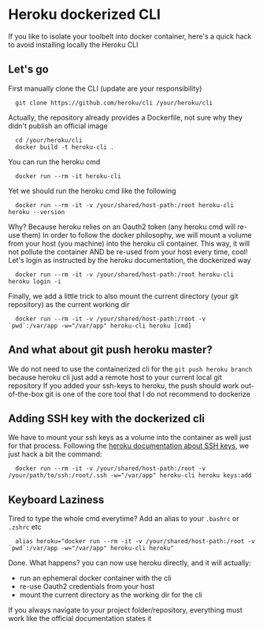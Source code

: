 # Heroku dockerized CLI

If you like to isolate your toolbelt into docker container, here's a quick hack to avoid installing locally the Heroku CLI

## Let's go

First manually clone the CLI (update are your responsibility)
```
  git clone https://github.com/heroku/cli /your/heroku/cli
```

Actually, the repository already provides a Dockerfile, not sure why they didn't publish an official image
```
  cd /your/heroku/cli
  docker build -t heroku-cli .
```

You can run the heroku cmd
```
  docker run --rm -it heroku-cli
```

Yet we should run the heroku cmd like the following
```
  docker run --rm -it -v /your/shared/host-path:/root heroku-cli heroku --version
```

Why? Because heroku relies on an Oauth2 token (any heroku cmd will re-use them)
In order to follow the docker philosophy, we will mount a volume from your host (you machine) into the heroku cli container.
This way, it will not pollute the container AND be re-used from your host every time, cool!
Let's login as instructed by the heroku documentation, the dockerized way
```
  docker run --rm -it -v /your/shared/host-path:/root heroku-cli heroku login -i
```

Finally, we add a little trick to also mount the current directory (your git repository) as the current working dir
```
  docker run --rm -it -v /your/shared/host-path:/root -v `pwd`:/var/app -w="/var/app" heroku-cli heroku [cmd]
```

## And what about git push heroku master?

We do not need to use the containerized cli for the `git push heroku branch` because heroku cli just add a remote host to your current local git repository
If you added your ssh-keys to heroku, the push should work out-of-the-box
git is one of the core tool that I do not recommend to dockerize

## Adding SSH key with the dockerized cli
We have to mount your ssh keys as a volume into the container as well just for that process.
Following the [heroku documentation about SSH keys](https://devcenter.heroku.com/articles/keys), we just hack a bit the command:

```
  docker run --rm -it -v /your/shared/host-path:/root -v /your/path/to/ssh:/root/.ssh -w="/var/app" heroku-cli heroku keys:add
```

## Keyboard Laziness

Tired to type the whole cmd everytime?
Add an alias to your `.bashrc` or `.zshrc` etc

```
  alias heroku="docker run --rm -it -v /your/shared/host-path:/root -v `pwd`:/var/app -w="/var/app" heroku-cli heroku"
```

Done. What happens? you can now use heroku directly, and it will actually:
- run an ephemeral docker container with the cli
- re-use Oauth2 credentials from your host
- mount the current directory as the working dir for the cli


If you always navigate to your project folder/repository, everything must work like the official documentation states it
